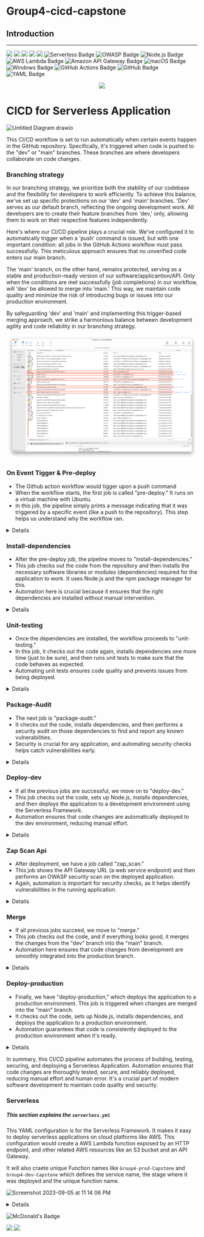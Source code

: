 # Group4-cicd-capstone 
## Introduction

---

<img src="https://img.shields.io/badge/Amazon AWS-FF9900?style=for-the-badge&logo=amazonaws&logoColor=white" />  <img src="](https://github.com/aadyr/group4-cicd-capstone/blob/dev/Group4-CICD-Diagram.png)https://img.shields.io/badge/GitHub_Actions-2088FF?style=for-the-badge&logo=github-actions&logoColor=white" />  <img src="https://img.shields.io/badge/Visual_Studio_Code-0078D4?style=for-the-badge&logo=visual%20studio%20code&logoColor=white" />     <img src="https://img.shields.io/badge/Ubuntu-E95420?style=for-the-badge&logo=ubuntu&logoColor=white"/>
<img src="https://img.shields.io/badge/Snyk-4C4A73?style=for-the-badge&logo=snyk&logoColor=white"/>
![Serverless Badge](https://img.shields.io/badge/Serverless-FD5750?logo=serverless&logoColor=fff&style=for-the-badge) ![OWASP Badge](https://img.shields.io/badge/OWASP-000?logo=owasp&logoColor=fff&style=for-the-badge) ![Node.js Badge](https://img.shields.io/badge/Node.js-393?logo=nodedotjs&logoColor=fff&style=for-the-badge) ![AWS Lambda Badge](https://img.shields.io/badge/AWS%20Lambda-F90?logo=awslambda&logoColor=fff&style=for-the-badge) ![Amazon API Gateway Badge](https://img.shields.io/badge/Amazon%20API%20Gateway-FF4F8B?logo=amazonapigateway&logoColor=fff&style=for-the-badge) ![macOS Badge](https://img.shields.io/badge/macOS-000?logo=macos&logoColor=fff&style=for-the-badge) ![Windows Badge](https://img.shields.io/badge/Windows-0078D4?logo=windows&logoColor=fff&style=for-the-badge) ![GitHub Actions Badge](https://img.shields.io/badge/GitHub%20Actions-2088FF?logo=githubactions&logoColor=fff&style=for-the-badge)
![GitHub Badge](https://img.shields.io/badge/GitHub-181717?logo=github&logoColor=fff&style=for-the-badge) ![YAML Badge](https://img.shields.io/badge/YAML-CB171E?logo=yaml&logoColor=fff&style=for-the-badge)

<p align="center">
  <img width="250" src="https://media.giphy.com/media/Dh5q0sShxgp13DwrvG/giphy.gif">
</p>

<p align="center">
  <h1> <strong> CICD for Serverless Application </strong> </h1>
</p>


![Untitled Diagram drawio](https://github.com/ioctlsg/group4-cicd-capstone/assets/61894953/a3a9fea7-159d-4f85-8c14-7e304b062771)



This CI/CD workflow is set to run automatically when certain events happen in the GitHub repository. Specifically, it's triggered when code is pushed to the "dev" or "main" branches. These branches are where developers collaborate on code changes.


  
### Branching strategy

 In our branching strategy, we prioritize both the stability of our codebase and the flexibility for developers to work efficiently. To achieve this balance, we've set up specific protections on our 'dev' and 'main' branches. 'Dev' serves as our default branch, reflecting the ongoing development work. All developers are to create their feature branches from 'dev,' only, allowing them to work on their respective features independently.

Here's where our CI/CD pipeline plays a crucial role. We've configured it to automatically trigger when a 'push' command is issued, but with one important condition: all jobs in the GitHub Actions workflow must pass successfully. This meticulous approach ensures that no unverified code enters our main branch.

The 'main' branch, on the other hand, remains protected, serving as a stable and production-ready version of our software/applicantion/API. Only when the conditions are met successfully (job completions) in our workflow, will 'dev' be allowed to merge into 'main.' This way, we maintain code quality and minimize the risk of introducing bugs or issues into our production environment.

By safeguarding 'dev' and 'main' and implementing this trigger-based merging approach, we strike a harmonious balance between development agility and code reliability in our branching strategy.

 <img src="https://github.com/aadyr/group4-cicd-capstone/blob/dev/Github_branches.png" />



### On Event Tigger & Pre-deploy

- The Github action workflow would tigger upon a push command
- When the workflow starts, the first job is called "pre-deploy." It runs on a virtual machine with Ubuntu.
- In this job, the pipeline simply prints a message indicating that it was triggered by a specific event (like a push to the repository). This step helps us understand why the workflow ran.

<details>

```yml
on:
  push:
    branches: [dev, main]

jobs:
  pre-deploy:
    runs-on: ubuntu-latest
    steps:
      - run: echo "The job is automatically triggered by a ${{ github.event_name }} event."
```
</details>


### Install-dependencies

- After the pre-deploy job, the pipeline moves to "install-dependencies."
-  This job checks out the code from the repository and then installs the necessary software libraries or modules (dependencies) required for the application to work. It uses Node.js and the npm package manager for this.
- Automation here is crucial because it ensures that the right dependencies are installed without manual intervention.


<details>

```yml
  install-dependencies:
    runs-on: ubuntu-latest
    needs: pre-deploy
    steps:
      - name: Check out repository code
        uses: actions/checkout@v3
      - name: Run installation of dependencies commands
        run: npm install
```

</details>

### Unit-testing

- Once the dependencies are installed, the workflow proceeds to "unit-testing."
-  In this job, it checks out the code again, installs dependencies one more time (just to be sure), and then runs unit tests to make sure that the code behaves as expected.
-   Automating unit tests ensures code quality and prevents issues from being deployed.

<details>

```yml
unit-testing:
    runs-on: ubuntu-latest
    needs: install-dependencies
    steps:
      - name: Check out repository code
        uses: actions/checkout@v3
      - name: Run installation of dependencies commands
        run: npm install # all the module require is in package.json
      - name: Run unit testing commands
        run: npm test
```
</details>

### Package-Audit

- The next job is "package-audit."
- It checks out the code, installs dependencies, and then performs a security audit on those dependencies to find and report any known vulnerabilities.
- Security is crucial for any application, and automating security checks helps catch vulnerabilities early.

<details> 

```yml
 package-audit:
    runs-on: ubuntu-latest
    needs: unit-testing
    steps:
      - name: Check out repository code
        uses: actions/checkout@v3
      - name: Run installation of dependencies commands
        run: npm install # all the module require is in package.json
      - name: Run unit testing commands
        run: npm audit
      - name: Run Snyk to check for vulnerabilities
        uses: snyk/actions/node@master
        env:
         SNYK_TOKEN: ${{ secrets.SNYK_TOKEN }}
        with:
         command: monitor
```


 <img src="https://github.com/aadyr/group4-cicd-capstone/blob/dev/synk_scan.png"/>
  
### Adding Synk to CICD pipeline for vulnerability scanning and monitoring

1) Create a Snyk Account:
If you don't have a Snyk account, you'll need to create one at https://snyk.io/signup.

2) Add your Project to Snyk:
Log in to your Snyk account and add your project to the Snyk dashboard. This involves connecting your repository to Snyk.

3) Get API Token:
In your Snyk account, generate an API token. This token will be used in GitHub Actions to authenticate with your Snyk account. https://app.snyk.io/account

4) Add GitHub Secret:
In your GitHub repository, go to "Settings" > "Secrets" > "New repository secret" and add a secret named SNYK_TOKEN with the value being your Snyk API token.

5) add below code to your workflow

```yml
name: Example workflow using Snyk
on: push
jobs:
  security:
    runs-on: ubuntu-latest
    steps:
      - uses: actions/checkout@master
      - name: Run Snyk to check for vulnerabilities
        uses: snyk/actions/node@master
        env:
          SNYK_TOKEN: ${{ secrets.SNYK_TOKEN }}
        with:
          command: monitor
```
</details>

### Deploy-dev

- If all the previous jobs are successful, we move on to "deploy-dev."
- This job checks out the code, sets up Node.js, installs dependencies, and then deploys the application to a development environment using the Serverless Framework.
- Automation ensures that code changes are automatically deployed to the dev environment, reducing manual effort.

<details>

```yml
 deploy-dev:
    runs-on: ubuntu-latest
    needs: package-audit
    steps:
      - uses: actions/checkout@v3
      - name: Use Node.js ${{ matrix.node-version }}
        uses: actions/setup-node@v3
        with:
         node-version: ${{ matrix.node-version }}
      - run: npm ci
      - name: serverless deploy
        uses: serverless/github-action@v3.2
        with:
          args: deploy --stage=dev
        env:
             AWS_ACCESS_KEY_ID:  ${{ secrets.AWS_ACCESS_KEY_ID }}
             AWS_SECRET_ACCESS_KEY:  ${{ secrets.AWS_SECRET_ACCESS_KEY }}
      - name: Sleep for 60 seconds #wait for lambda to be deploy
        run: sleep 60
```

</details>


### Zap Scan Api

- After deployment, we have a job called "zap_scan."
- This job shows the API Gateway URL (a web service endpoint) and then performs an OWASP security scan on the deployed application.
- Again, automation is important for security checks, as it helps identify vulnerabilities in the running application.

<details>

```yml
 zap_scan:
    runs-on: ubuntu-latest
    needs: deploy-dev
    name: OWASP Scan the webapplication
    steps:
      - name: Show API Gateway URL
        run: echo "API_Gateway_URL:" $api_gateway_url 
      - name: ZAP Scan
        uses: zaproxy/action-api-scan@v0.5.0
        with:
          target: https://9w2itn60t2.execute-api.ap-southeast-1.amazonaws.com
```

<img src="https://github.com/aadyr/group4-cicd-capstone/blob/dev/zap_scan.png"/>

</details>

### Merge

- If all previous jobs succeed, we move to "merge."
- This job checks out the code, and if everything looks good, it merges the changes from the "dev" branch into the "main" branch.
- Automation here ensures that code changes from development are smoothly integrated into the production branch.

<details>

```yml
  merge:
    runs-on: ubuntu-latest
    needs: [zap_scan]
    steps:
      - uses: actions/checkout@master
      - name: Merge dev -> Main
        uses: devmasx/merge-branch@v1.4.0
        with:
          type: now
          target_branch: main
          github_token: ${{ secrets.GITHUB_TOKEN }}

```
</details>

### Deploy-production

- Finally, we have "deploy-production," which deploys the application to a production environment. This job is triggered when changes are merged into the "main" branch.
- It checks out the code, sets up Node.js, installs dependencies, and deploys the application to a production environment.
- Automation guarantees that code is consistently deployed to the production environment when it's ready.

<details>
  
``` yml
deploy-prod: #using new IAM user as g4p
    runs-on: ubuntu-latest
    needs: merge
    steps:
      - uses: actions/checkout@v3
        with:
         ref: refs/heads/main
      - run: git checkout main  
      - uses: actions/checkout@v3
      - name: Use Node.js ${{ matrix.node-version }}
        uses: actions/setup-node@v3
        with:
         node-version: ${{ matrix.node-version }}
      - run: npm ci
      - name: serverless deploy
        uses: serverless/github-action@v3.2
        with:
          args: deploy --stage=prod
        env:
             AWS_ACCESS_KEY_ID:  ${{ secrets.AWS_ACCESS_KEY_ID }}
             AWS_SECRET_ACCESS_KEY:  ${{ secrets.AWS_SECRET_ACCESS_KEY }}
```
</details>

In summary, this CI/CD pipeline automates the process of building, testing, securing, and deploying a Serverless Application. Automation ensures that code changes are thoroughly tested, secure, and reliably deployed, reducing manual effort and human error. It's a crucial part of modern software development to maintain code quality and security.


### Serverless 

##### This section explains the ```serverless.yml``` 

This YAML configuration is for the Serverless Framework.  It makes it easy to deploy serverless applications on cloud platforms like AWS.  This configuration would create a AWS Lambda function exposed by an HTTP endpoint, and other related AWS resources like an S3 bucket and an API Gateway.

It will also craete unique Function names like ```Group4-prod-Capstone``` and ```Group4-dev-Capstone``` which defines the service name, the stage where it was deployed and the unique function name.

![Screenshot 2023-09-05 at 11 14 06 PM](https://github.com/vincent8055/gp4-vincent/assets/127754761/25e1c2f6-5a3f-498e-b5c5-92762d48bd10)


<details>  

```
service: Group4
frameworkVersion: '3'

provider: 
 name: aws
 runtime: nodejs18.x
 region: ap-southeast-1
 deploymentBucket:
    name: cohort2.serverless.deploys

functions:
  Capstone:  
    handler: index.handler
    events:
    -  httpApi:
        path: /
        method: get
    environment:
      ACCESS_KEY: ${ssm:Group4-Parameter}

#plugins:
#  - serverless-offline

```

 ```service: Group4```

This defines the name of the serverless service.  It gives a unique name to this collection of functions, which is useful for deploying and referencing the stack.

```frameworkVersion: '3'```

The version of the Serverless frameework.  The framework knows which version's rules to follow when deploying the service.

```provider```

Beings the declaration for the cloud service provider-specifc configurations.  

```name: aws```
In this configuration, the spedified cloud provider is AWS and the serverless framework will deploy this service to AWS.

```runtime: nodejs18.x```

Tells the Serverless framework and AWS Lambda to use the Node.js 18.x runtime.

```region: ap-southeast-1```

This line specifies the AWS region for deployment.

```deploymentBucket```

Specify details about the S3 bucket used to deploy to.

```name: cohort2.serverless.deploys```

The name of the S3 bucket to use.  Deployment packages will be stored in this bucket during deployment.

```function```

Begins the declaration of functions in this service.  

```Capstone:```

The unique name for the service 

```handler: index.handler```

This line tells AWS Lambda the code is in the ```index``` file and the function is to execute is named ```handler```.

```events:```

Define triggers for the ```Capstone:``` functions.

```- httpApi:```

To specify that the function will respond will respond to HTTP requests.  

```path: /```

The API endpoint's path is the root.  The serverless framework will know the URL path to configure in AWS API Gateway.

```method: get```

This specifies which HTTP request type will trigger this function.

```environment: ```

This declares the declaration for environment variables for this function.

```ACCESS_KEY: $(ssm:Group4-Parameter)```

This will securely provide the function with a value from the AWS SSM Parameter Store.

</details>

![McDonald's Badge](https://img.shields.io/badge/McDonald's-FBC817?logo=mcdonalds&logoColor=000&style=for-the-badge)

 <img src="https://github.com/aadyr/group4-cicd-capstone/blob/dev/qrcode1.png"/> 


 <img src="https://img.shields.io/badge/Ask%20me-anything-1abc9c.svg"/> 
